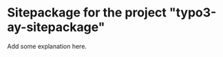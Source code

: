 Sitepackage for the project "typo3-ay-sitepackage"
==============================================================

Add some explanation here.

